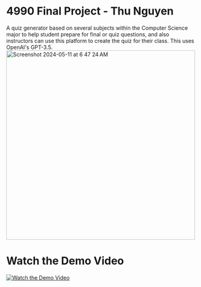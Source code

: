 # 4990 Final Project - Thu Nguyen
A quiz generator based on several subjects within the Computer Science major to help student prepare for final or quiz questions, and also instructors can use this platform to create the quiz for their class. This uses OpenAI's GPT-3.5.
<img width="500" alt="Screenshot 2024-05-11 at 6 47 24 AM" src="https://github.com/ThuNguyen12/4990/assets/131558469/f7151fc9-3938-4ca4-95c2-2ffdbf5ee3fd">


# Watch the Demo Video

[![Watch the Demo Video](https://img.youtube.com/vi/oe1CpjD7G0M/0.jpg)](https://youtu.be/oe1CpjD7G0M)
